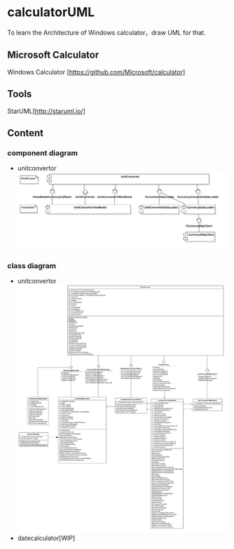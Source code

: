 # calculatorUML
To learn the Architecture of Windows calculator，draw UML for that.

## Microsoft Calculator 

Windows Calculator [https://github.com/Microsoft/calculator]

## Tools
 
StarUML[http://staruml.io/]

## Content

### component diagram
- unitconvertor ![Unitconvertor](img/UnitConvertor.png)

### class diagram
- unitconvertor ![Unitconvertor](img/UnitConvertorClassDiagram.png)
- datecalculator[WIP]
